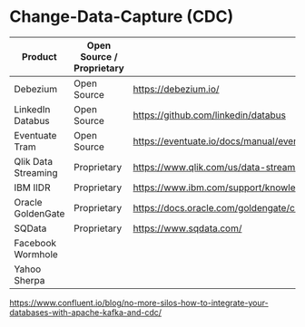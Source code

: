 # Change-Data-Capture (CDC)

| Product | Open Source / Proprietary | Website | 
|----|----|----|
| Debezium | Open Source | https://debezium.io/ |
| LinkedIn Databus | Open Source | https://github.com/linkedin/databus |
| Eventuate Tram | Open Source | https://eventuate.io/docs/manual/eventuate-tram/latest/about-eventuate-tram.html#about-eventuate-tram |
| Qlik Data Streaming | Proprietary | https://www.qlik.com/us/data-streaming/data-streaming-cdc | 
| IBM IIDR | Proprietary | https://www.ibm.com/support/knowledgecenter/SSTRGZ_11.4.0/com.ibm.cdcdoc.mcadminguide.doc/concepts/overview_of_cdc.html |
| Oracle GoldenGate | Proprietary | https://docs.oracle.com/goldengate/c1230/gg-winux/GGCON/introduction-oracle-goldengate.htm |
| SQData | Proprietary | https://www.sqdata.com/ |
| Facebook Wormhole | | |
| Yahoo Sherpa | | |


https://www.confluent.io/blog/no-more-silos-how-to-integrate-your-databases-with-apache-kafka-and-cdc/
